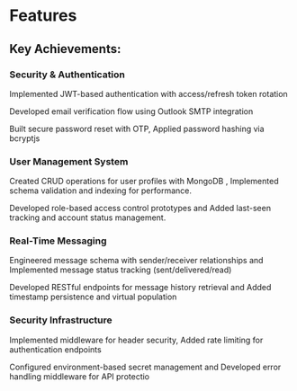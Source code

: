 # Features

## Key Achievements:
### Security & Authentication

Implemented JWT-based authentication with access/refresh token rotation

Developed email verification flow using Outlook SMTP integration

Built secure password reset with OTP, Applied password hashing via bcryptjs

### User Management System

Created CRUD operations for user profiles with MongoDB , Implemented schema validation and indexing for performance.

Developed role-based access control prototypes and Added last-seen tracking and account status management.

### Real-Time Messaging

Engineered message schema with sender/receiver relationships and Implemented message status tracking (sent/delivered/read)

Developed RESTful endpoints for message history retrieval and Added timestamp persistence and virtual population

### Security Infrastructure

Implemented middleware for header security, Added rate limiting for authentication endpoints

Configured environment-based secret management and Developed error handling middleware for API protectio
